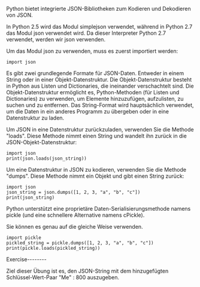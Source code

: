 Python bietet integrierte JSON-Bibliotheken zum Kodieren und Dekodieren von JSON.

In Python 2.5 wird das Modul simplejson verwendet, während in Python 2.7 das Modul json verwendet wird. Da dieser Interpreter Python 2.7 verwendet, werden wir json verwenden.

Um das Modul json zu verwenden, muss es zuerst importiert werden:

    import json

Es gibt zwei grundlegende Formate für JSON-Daten. Entweder in einem String oder in einer Objekt-Datenstruktur. Die Objekt-Datenstruktur besteht in Python aus Listen und Dictionaries, die ineinander verschachtelt sind. Die Objekt-Datenstruktur ermöglicht es, Python-Methoden (für Listen und Dictionaries) zu verwenden, um Elemente hinzuzufügen, aufzulisten, zu suchen und zu entfernen. Das String-Format wird hauptsächlich verwendet, um die Daten in ein anderes Programm zu übergeben oder in eine Datenstruktur zu laden.

Um JSON in eine Datenstruktur zurückzuladen, verwenden Sie die Methode "loads". Diese Methode nimmt einen String und wandelt ihn zurück in die JSON-Objekt-Datenstruktur:

    import json 
    print(json.loads(json_string))

Um eine Datenstruktur in JSON zu kodieren, verwenden Sie die Methode "dumps". Diese Methode nimmt ein Objekt und gibt einen String zurück:

    import json
    json_string = json.dumps([1, 2, 3, "a", "b", "c"])
    print(json_string)

Python unterstützt eine proprietäre Daten-Serialisierungsmethode namens pickle (und eine schnellere Alternative namens cPickle).

Sie können es genau auf die gleiche Weise verwenden.

    import pickle
    pickled_string = pickle.dumps([1, 2, 3, "a", "b", "c"])
    print(pickle.loads(pickled_string))

Exercise--------

Ziel dieser Übung ist es, den JSON-String mit dem hinzugefügten Schlüssel-Wert-Paar "Me" : 800 auszugeben.
